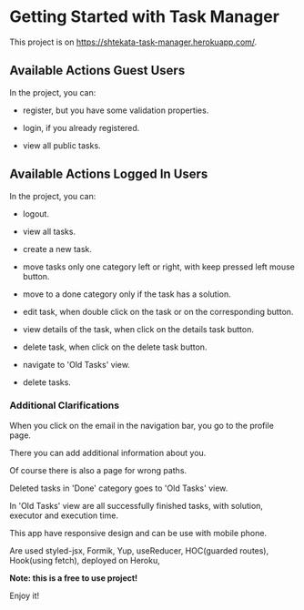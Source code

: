 # Getting Started with Task Manager

This project is on https://shtekata-task-manager.herokuapp.com/.

## Available Actions Guest Users

In the project, you can:

- register, but you have some validation properties.

- login, if you already registered.

- view all public tasks.

## Available Actions Logged In Users

In the project, you can:

- logout.

- view all tasks.

- create a new task.

- move tasks only one category left or right, with keep pressed left mouse button.

- move to a done category only if the task has a solution.

- edit task, when double click on the task or on the corresponding button.

- view details of the task, when click on the details task button.

- delete task, when click on the delete task button.

- navigate to 'Old Tasks' view.

- delete tasks.

### Additional Clarifications

When you click on the email in the navigation bar, you go to the profile page.

There you can add additional information about you.

Оf course there is also a page for wrong paths.

Deleted tasks in 'Done' category goes to 'Old Tasks' view.

In 'Old Tasks' view are all successfully finished tasks, with solution, executor and execution time.

This app have responsive design and can be use with mobile phone.

Are used styled-jsx, Formik, Yup, useReducer, HOC(guarded routes), Hook(using fetch), deployed on Heroku, 

**Note: this is a free to use project!**

Enjoy it!

